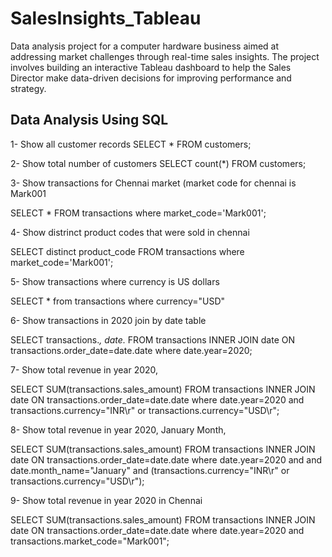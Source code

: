 # SalesInsights_Tableau
Data analysis project for a computer hardware business aimed at addressing market challenges through real-time sales insights. The project involves building an interactive Tableau dashboard to help the Sales Director make data-driven decisions for improving performance and strategy.
## Data Analysis Using SQL
1- Show all customer records
SELECT * FROM customers;

2- Show total number of customers
SELECT count(*) FROM customers;

3- Show transactions for Chennai market (market code for chennai is Mark001

  SELECT * FROM transactions where market_code='Mark001';

4- Show distrinct product codes that were sold in chennai

SELECT distinct product_code FROM transactions where market_code='Mark001';

5- Show transactions where currency is US dollars

SELECT * from transactions where currency="USD"

6- Show transactions in 2020 join by date table

SELECT transactions.*, date.* FROM transactions INNER JOIN date ON transactions.order_date=date.date where date.year=2020;

7- Show total revenue in year 2020,

SELECT SUM(transactions.sales_amount) FROM transactions INNER JOIN date ON transactions.order_date=date.date where date.year=2020 and transactions.currency="INR\r" or transactions.currency="USD\r";

8- Show total revenue in year 2020, January Month,

SELECT SUM(transactions.sales_amount) FROM transactions INNER JOIN date ON transactions.order_date=date.date where date.year=2020 and and date.month_name="January" and (transactions.currency="INR\r" or transactions.currency="USD\r");

9- Show total revenue in year 2020 in Chennai

SELECT SUM(transactions.sales_amount) FROM transactions INNER JOIN date ON transactions.order_date=date.date where date.year=2020 and transactions.market_code="Mark001";
